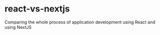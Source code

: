 # react-vs-nextjs
Comparing the whole process of application development using React and using NextJS

